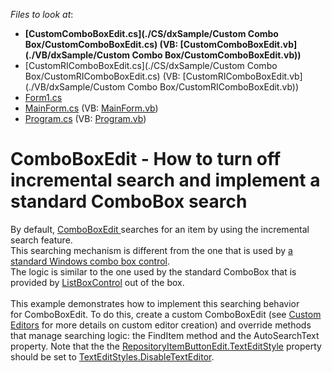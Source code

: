 <!-- default file list -->
*Files to look at*:

* **[CustomComboBoxEdit.cs](./CS/dxSample/Custom Combo Box/CustomComboBoxEdit.cs) (VB: [CustomComboBoxEdit.vb](./VB/dxSample/Custom Combo Box/CustomComboBoxEdit.vb))**
* [CustomRIComboBoxEdit.cs](./CS/dxSample/Custom Combo Box/CustomRIComboBoxEdit.cs) (VB: [CustomRIComboBoxEdit.vb](./VB/dxSample/Custom Combo Box/CustomRIComboBoxEdit.vb))
* [Form1.cs](./CS/dxSample/Form1.cs)
* [MainForm.cs](./CS/dxSample/MainForm.cs) (VB: [MainForm.vb](./VB/dxSample/MainForm.vb))
* [Program.cs](./CS/dxSample/Program.cs) (VB: [Program.vb](./VB/dxSample/Program.vb))
<!-- default file list end -->
#  ComboBoxEdit - How to turn off incremental search and implement a standard ComboBox search


By default, <a href="https://documentation.devexpress.com/#WindowsForms/clsDevExpressXtraEditorsComboBoxEdittopic">ComboBoxEdit </a>searches for an item by using the incremental search feature.<br />This searching mechanism is different from the one that is used by <a href="http://msdn.microsoft.com/en-us/library/system.windows.forms.combobox(v=vs.110).aspx">a standard Windows combo box control</a>. <br />The logic is similar to the one used by the standard ComboBox that is provided by <a href="https://documentation.devexpress.com/#WindowsForms/clsDevExpressXtraEditorsListBoxControltopic">ListBoxControl</a> out of the box.<br /><br />This example demonstrates how to implement this searching behavior for ComboBoxEdit. To do this, create a custom ComboBoxEdit (see <a href="https://documentation.devexpress.com/#WindowsForms/CustomDocument4716">Custom Editors</a> for more details on custom editor creation) and override methods that manage searching logic: the FindItem method and the AutoSearchText property. Note that the the <a href="https://documentation.devexpress.com/WindowsForms/DevExpressXtraEditorsRepositoryRepositoryItemButtonEdit_TextEditStyletopic.aspx">RepositoryItemButtonEdit.TextEditStyle</a> property should be set to <a href="https://documentation.devexpress.com/WindowsForms/DevExpressXtraEditorsControlsTextEditStylesEnumtopic.aspx">TextEditStyles.DisableTextEditor</a>.

<br/>


